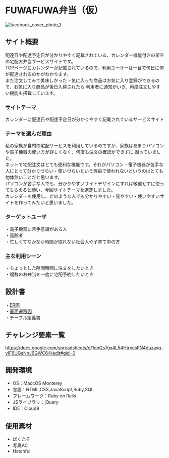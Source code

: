 # FUWAFUWA弁当（仮）

![facebook_cover_photo_1](https://user-images.githubusercontent.com/89925520/144197671-3dd11b9a-8c62-4755-bbed-232243e4512c.png)

## サイト概要
配達日や配達予定日が分かりやすく記載されている、カレンダー機能付きの架空の宅配お弁当サービスサイトです。<br>
TOPページにカレンダーが記載されているので、利用ユーザーは一目で何日に何が配達されるのかがわかります。<br>
また注文してみて美味しかった・気に入った商品はお気に入り登録ができるので、お気に入り商品が後日入荷されたら
利用者に通知がいき、再度注文しやすい機能も搭載しています。<br>

### サイトテーマ
カレンダーに配達日や配達予定日が分かりやすく記載されているサービスサイト

### テーマを選んだ理由
私の家族が食材の宅配サービスを利用しているのですが、家族はあまりパソコンや電子機器の使い方が詳しくなく、何度も注文の確認ができずに
困っていました。<br>
ネットで宅配注文はとても便利な機能です。それがパソコン・電子機器が苦手な人にとって分かりづらい・使いづらいという理由で使われないというのはとても勿体無いことだと思います。<br>
パソコンが苦手な人でも、分かりやすいサイトデザインにすれば敬遠せずに使ってもらえると願い、今回サイトテーマを選定しました。<br>
カレンダーを使用し、どのような人でも分かりやすい・見やすい・使いやすいサイトを作ってみたいと思いました。

### ターゲットユーザ
・電子機器に苦手意識がある人<br>
・高齢者<br>
・忙しくてなかなか時間が取れない社会人や子育て中の方<br>

### 主な利用シーン
・ちょっとした隙間時間に注文をしたいとき<br>
・複数のお弁当を一度に宅配予約したいとき

## 設計書
・[ER図](https://drive.google.com/file/d/1YTqqCqX76iA_YrZ1r8Mm890nM57kksG_/view?usp=sharing)<br>
・[画面遷移図](https://app.diagrams.net/#G1Vc8XEZE7FeUBl_WJFZtw8xTkiKvT_6nC)<br>
・テーブル定義書<br>

## チャレンジ要素一覧
https://docs.google.com/spreadsheets/d/1qoQs7gx4L54HtrvcsFN4duzavq-vIF6UGsNnJ6GWC64/edit#gid=0

## 開発環境
- OS：MaccOS Monterey
- 言語：HTML,CSS,JavaScript,Ruby,SQL
- フレームワーク：Ruby on Rails
- JSライブラリ：jQuery
- IDE：Cloud9

## 使用素材
- ぱくたそ
- 写真AC
- Hatchful